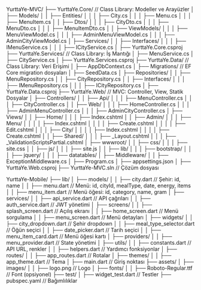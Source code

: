 YurttaYe-MVC/
├── YurttaYe.Core/                          // Class Library: Modeller ve Arayüzler
│   ├── Models/
│   │   ├── Entities/
│   │   │   ├── City.cs
│   │   │   ├── Menu.cs
│   │   │   ├── MenuItem.cs
│   │   ├── Dtos/
│   │   │   ├── CityDto.cs
│   │   │   ├── MenuDto.cs
│   │   │   ├── MenuItemDto.cs
│   │   ├── ViewModels/
│   │   │   ├── MenuViewModel.cs
│   │   │   ├── AdminMenuViewModel.cs
│   │   │   ├── AdminCityViewModel.cs
│   ├── Services/
│   │   ├── Interfaces/
│   │   │   ├── IMenuService.cs
│   │   │   ├── ICityService.cs
│   ├── YurttaYe.Core.csproj
├── YurttaYe.Services/                      // Class Library: İş Mantığı
│   ├── MenuService.cs
│   ├── CityService.cs
│   ├── YurttaYe.Services.csproj
├── YurttaYe.Data/                          // Class Library: Veri Erişimi
│   ├── AppDbContext.cs
│   ├── Migrations/                        // EF Core migration dosyaları
│   ├── SeedData.cs
│   ├── Repositories/
│   │   ├── MenuRepository.cs
│   │   ├── CityRepository.cs
│   │   ├── Interfaces/
│   │   │   ├── IMenuRepository.cs
│   │   │   ├── ICityRepository.cs
│   ├── YurttaYe.Data.csproj
├── YurttaYe.Web/                           // MVC: Controller, View, Statik Dosyalar
│   ├── Controllers/
│   │   ├── Api/
│   │   │   ├── MenuController.cs
│   │   │   ├── CityController.cs
│   │   ├── Web/
│   │   │   ├── HomeController.cs
│   │   │   ├── AdminMenuController.cs
│   │   │   ├── AdminCityController.cs
│   ├── Views/
│   │   ├── Home/
│   │   │   ├── Index.cshtml
│   │   ├── Admin/
│   │   │   ├── Menu/
│   │   │   │   ├── Index.cshtml
│   │   │   │   ├── Create.cshtml
│   │   │   │   ├── Edit.cshtml
│   │   │   ├── City/
│   │   │   │   ├── Index.cshtml
│   │   │   │   ├── Create.cshtml
│   │   ├── Shared/
│   │   │   ├── _Layout.cshtml
│   │   │   ├── _ValidationScriptsPartial.cshtml
│   ├── wwwroot/
│   │   ├── css/
│   │   │   ├── site.css
│   │   ├── js/
│   │   │   ├── site.js
│   │   ├── lib/
│   │   │   ├── bootstrap/
│   │   │   ├── jquery/
│   │   │   ├── datatables/
│   ├── Middleware/
│   │   ├── ExceptionMiddleware.cs
│   ├── Program.cs
│   ├── appsettings.json
│   ├── YurttaYe.Web.csproj
├── YurttaYe-MVC.sln                    // Çözüm dosyası

YurttaYe-Mobile/
├── lib/
│   ├── models/
│   │   ├── city.dart                 // Şehir: id, name
│   │   ├── menu.dart                 // Menü: id, cityId, mealType, date, energy, items
│   │   ├── menu_item.dart            // Menü öğesi: id, category, name, gram
│   ├── services/
│   │   ├── api_service.dart          // API çağrıları
│   │   ├── auth_service.dart         // JWT yönetimi
│   ├── screens/
│   │   ├── splash_screen.dart        // Açılış ekranı
│   │   ├── home_screen.dart          // Menü sorgulama
│   │   ├── menu_screen.dart          // Menü detayları
│   ├── widgets/
│   │   ├── city_dropdown.dart        // Şehir dropdown
│   │   ├── meal_type_selector.dart   // Öğün seçici
│   │   ├── date_picker.dart          // Tarih seçici
│   │   ├── menu_item_card.dart       // Menü öğesi kartı
│   ├── providers/
│   │   ├── menu_provider.dart        // State yönetimi
│   ├── utils/
│   │   ├── constants.dart            // API URL, renkler
│   │   ├── helpers.dart              // Yardımcı fonksiyonlar
│   ├── routes/
│   │   ├── app_routes.dart           // Rotalar
│   ├── themes/
│   │   ├── app_theme.dart            // Tema
│   ├── main.dart                     // Giriş noktası
├── assets/
│   ├── images/
│   │   ├── logo.png                 // Logo
│   ├── fonts/
│   │   ├── Roboto-Regular.ttf       // Font (opsiyonel)
├── test/
│   ├── widget_test.dart             // Testler
├── pubspec.yaml                     // Bağımlılıklar